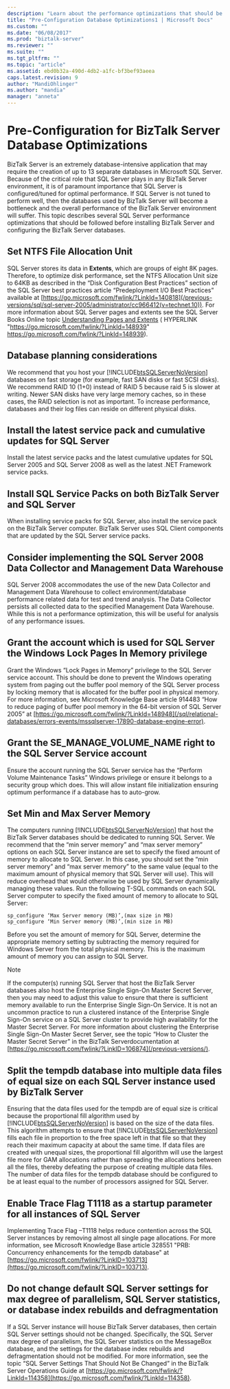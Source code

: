 ```yaml
---
description: "Learn about the performance optimizations that should be made to Microsoft SQL Server before installing BizTalk Server and configuring the BizTalk Server databases."
title: "Pre-Configuration Database Optimizations1 | Microsoft Docs"
ms.custom: ""
ms.date: "06/08/2017"
ms.prod: "biztalk-server"
ms.reviewer: ""
ms.suite: ""
ms.tgt_pltfrm: ""
ms.topic: "article"
ms.assetid: ebd0b32a-490d-4db2-a1fc-bf3bef93aeea
caps.latest.revision: 9
author: "MandiOhlinger"
ms.author: "mandia"
manager: "anneta"
---
```

# Pre-Configuration for BizTalk Server Database Optimizations

BizTalk Server is an extremely database-intensive application that may require the creation of up to 13 separate databases in Microsoft SQL Server. Because of the critical role that SQL Server plays in any BizTalk Server environment, it is of paramount importance that SQL Server is configured/tuned for optimal performance. If SQL Server is not tuned to perform well, then the databases used by BizTalk Server will become a bottleneck and the overall performance of the BizTalk Server environment will suffer. This topic describes several SQL Server performance optimizations that should be followed before installing BizTalk Server and configuring the BizTalk Server databases.

## Set NTFS File Allocation Unit

 SQL Server stores its data in **Extents**, which are groups of eight 8K pages. Therefore, to optimize disk performance, set the NTFS Allocation Unit size to 64KB as described in the “Disk Configuration Best Practices” section of the SQL Server best practices article “Predeployment I/O Best Practices” available at [https://go.microsoft.com/fwlink/?LinkId=140818](/previous-versions/sql/sql-server-2005/administrator/cc966412(v=technet.10)). For more information about SQL Server pages and extents see the SQL Server Books Online topic [Understanding Pages and Extents](/previous-versions/sql/sql-server-2008-r2/ms190969(v=sql.105)) ( HYPERLINK "<https://go.microsoft.com/fwlink/?LinkId=148939>" <https://go.microsoft.com/fwlink/?LinkId=148939>).

## Database planning considerations
 We recommend that you host your [!INCLUDE[btsSQLServerNoVersion](../includes/btssqlservernoversion-md.md)] databases on fast storage (for example, fast SAN disks or fast SCSI disks). We recommend RAID 10 (1+0) instead of RAID 5 because raid 5 is slower at writing. Newer SAN disks have very large memory caches, so in these cases, the RAID selection is not as important. To increase performance, databases and their log files can reside on different physical disks.

## Install the latest service pack and cumulative updates for SQL Server
 Install the latest service packs and the latest cumulative updates for SQL Server 2005 and SQL Server 2008 as well as the latest .NET Framework service packs.

## Install SQL Service Packs on both BizTalk Server and SQL Server
 When installing service packs for SQL Server, also install the service pack on the BizTalk Server computer. BizTalk Server uses SQL Client components that are updated by the SQL Server service packs.

## Consider implementing the SQL Server 2008 Data Collector and Management Data Warehouse
 SQL Server 2008 accommodates the use of the new Data Collector and Management Data Warehouse to collect environment/database performance related data for test and trend analysis. The Data Collector persists all collected data to the specified Management Data Warehouse. While this is not a performance optimization, this will be useful for analysis of any performance issues.

## Grant the account which is used for SQL Server the Windows Lock Pages In Memory privilege
 Grant the Windows “Lock Pages in Memory” privilege to the SQL Server service account. This should be done to prevent the Windows operating system from paging out the buffer pool memory of the SQL Server process by locking memory that is allocated for the buffer pool in physical memory. For more information, see Microsoft Knowledge Base article 914483 “How to reduce paging of buffer pool memory in the 64-bit version of SQL Server 2005” at [https://go.microsoft.com/fwlink/?LinkId=148948](/sql/relational-databases/errors-events/mssqlserver-17890-database-engine-error).

## Grant the SE_MANAGE_VOLUME_NAME right to the SQL Server Service account
 Ensure the account running the SQL Server service has the “Perform Volume Maintenance Tasks” Windows privilege or ensure it belongs to a security group which does. This will allow instant file initialization ensuring optimum performance if a database has to auto-grow.

## Set Min and Max Server Memory
 The computers running [!INCLUDE[btsSQLServerNoVersion](../includes/btssqlservernoversion-md.md)] that host the BizTalk Server databases should be dedicated to running SQL Server. We recommend that the “min server memory” and “max server memory” options on each SQL Server instance are set to specify the fixed amount of memory to allocate to SQL Server. In this case, you should set the “min server memory” and “max server memory” to the same value (equal to the maximum amount of physical memory that SQL Server will use). This will reduce overhead that would otherwise be used by SQL Server dynamically managing these values. Run the following T-SQL commands on each SQL Server computer to specify the fixed amount of memory to allocate to SQL Server:

```
sp_configure ‘Max Server memory (MB)’,(max size in MB)
sp_configure ‘Min Server memory (MB)’,(min size in MB)
```

 Before you set the amount of memory for SQL Server, determine the appropriate memory setting by subtracting the memory required for Windows Server from the total physical memory. This is the maximum amount of memory you can assign to SQL Server.

> [!NOTE]
>  If the computer(s) running SQL Server that host the BizTalk Server databases also host the Enterprise Single Sign-On Master Secret Server, then you may need to adjust this value to ensure that there is sufficient memory available to run the Enterprise Single Sign-On Service. It is not an uncommon practice to run a clustered instance of the Enterprise Single Sign-On service on a SQL Server cluster to provide high availability for the Master Secret Server. For more information about clustering the Enterprise Single Sign-On Master Secret Server, see the topic “How to Cluster the Master Secret Server” in the BizTalk Serverdocumentation at [https://go.microsoft.com/fwlink/?LinkID=106874](/previous-versions/).

## Split the tempdb database into multiple data files of equal size on each SQL Server instance used by BizTalk Server
 Ensuring that the data files used for the tempdb are of equal size is critical because the proportional fill algorithm used by [!INCLUDE[btsSQLServerNoVersion](../includes/btssqlservernoversion-md.md)] is based on the size of the data files. This algorithm attempts to ensure that [!INCLUDE[btsSQLServerNoVersion](../includes/btssqlservernoversion-md.md)] fills each file in proportion to the free space left in that file so that they reach their maximum capacity at about the same time. If data files are created with unequal sizes, the proportional fill algorithm will use the largest file more for GAM allocations rather than spreading the allocations between all the files, thereby defeating the purpose of creating multiple data files. The number of data files for the tempdb database should be configured to be at least equal to the number of processors assigned for SQL Server.

## Enable Trace Flag T1118 as a startup parameter for all instances of SQL Server
 Implementing Trace Flag –T1118 helps reduce contention across the SQL Server instances by removing almost all single page allocations. For more information, see Microsoft Knowledge Base article 328551 "PRB: Concurrency enhancements for the tempdb database" at [https://go.microsoft.com/fwlink/?LinkID=103713](https://go.microsoft.com/fwlink/?LinkID=103713).

## Do not change default SQL Server settings for max degree of parallelism, SQL Server statistics, or database index rebuilds and defragmentation
 If a SQL Server instance will house BizTalk Server databases, then certain SQL Server settings should not be changed. Specifically, the SQL Server max degree of parallelism, the SQL Server statistics on the MessageBox database, and the settings for the database index rebuilds and defragmentation should not be modified. For more information, see the topic “SQL Server Settings That Should Not Be Changed” in the BizTalk Server Operations Guide at [https://go.microsoft.com/fwlink/?LinkId=114358](https://go.microsoft.com/fwlink/?LinkId=114358).